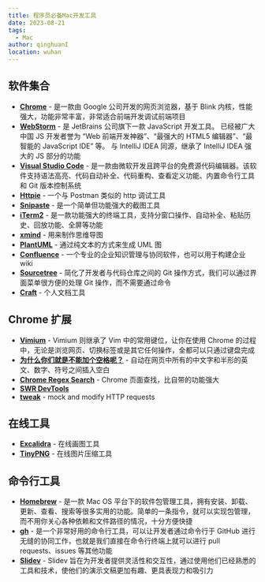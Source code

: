 ```yaml
---
title: 程序员必备Mac开发工具
date: 2023-08-21
tags:
  - Mac
author: qinghuanI
location: wuhan
---
```


## 软件集合

- **[Chrome](https://www.google.cn/intl/zh-CN/chrome/)** - 是一款由 Google 公司开发的网页浏览器，基于 Blink 内核，性能强大，功能非常丰富，非常适合前端开发调试前端项目
- **[WebStorm](https://www.jetbrains.com/webstorm/)** - 是 JetBrains 公司旗下一款 JavaScript 开发工具。 已经被广大中国 JS 开发者誉为 “Web 前端开发神器”、“最强大的 HTML5 编辑器”、“最智能的 JavaScript IDE” 等。 与 IntelliJ IDEA 同源，继承了 IntelliJ IDEA 强大的 JS 部分的功能
- **[Visual Studio Code](https://code.visualstudio.com/)** - 是一款由微软开发且跨平台的免费源代码编辑器。该软件支持语法高亮、代码自动补全、代码重构、查看定义功能、内置命令行工具和 Git 版本控制系统
- **[Httpie](https://httpie.io/)** - 一个与 Postman 类似的 http 调试工具
- **[Snipaste](https://www.snipaste.com/)** - 是一个简单但功能强大的截图工具
- **[iTerm2](https://iterm2.com/)** - 是一款功能强大的终端工具，支持分窗口操作、自动补全、粘贴历史、回放功能、全屏等功能
- **[xmind](https://xmind.cn/)** - 用来制作思维导图
- **[PlantUML](https://plantuml.com/zh/)** - 通过纯文本的方式来生成 UML 图
- **[Confluence](https://www.atlassian.com/zh/software/confluence)** - 一个专业的企业知识管理与协同软件，也可以用于构建企业 wiki
- **[Sourcetree](https://www.sourcetreeapp.com/)** - 简化了开发者与代码仓库之间的 Git 操作方式，我们可以通过界面菜单很方便的处理 Git 操作，而不需要通过命令
- **[Craft](https://www.craft.do/)** - 个人文档工具

## Chrome 扩展

- **[Vimium](https://chrome.google.com/webstore/detail/vimium/dbepggeogbaibhgnhhndojpepiihcmeb)** - Vimium 则继承了 Vim 中的常用键位，让你在使用 Chrome 的过程中，无论是浏览网页、切换标签或是其它任何操作，全都可以只通过键盘完成
- **[为什么你们就是不能加个空格呢？](https://chrome.google.com/webstore/detail/%E7%82%BA%E4%BB%80%E9%BA%BC%E4%BD%A0%E5%80%91%E5%B0%B1%E6%98%AF%E4%B8%8D%E8%83%BD%E5%8A%A0%E5%80%8B%E7%A9%BA%E6%A0%BC%E5%91%A2%EF%BC%9F/paphcfdffjnbcgkokihcdjliihicmbpd)** - 自动在网页中所有的中文字和半形的英文、数字、符号之间插入空白
- **[Chrome Regex Search](https://chrome.google.com/webstore/detail/chrome-regex-search/bpelaihoicobbkgmhcbikncnpacdbknn)** - Chrome 页面查找，比自带的功能强大
- **[SWR DevTools](https://chrome.google.com/webstore/detail/swr-devtools/liidbicegefhheghhjbomajjaehnjned)**
- **[tweak](https://chrome.google.com/webstore/detail/tweak-mock-and-modify-htt/feahianecghpnipmhphmfgmpdodhcapi)** - mock and modify HTTP requests

## 在线工具

- **[Excalidra](https://handraw.top/)** - 在线画图工具
- **[TinyPNG](https://tinypng.com/)** - 在线图片压缩工具

## 命令行工具

- **[Homebrew](https://brew.sh/)** - 是一款 Mac OS 平台下的软件包管理工具，拥有安装、卸载、更新、查看、搜索等很多实用的功能。简单的一条指令，就可以实现包管理，而不用你关心各种依赖和文件路径的情况，十分方便快捷
- **[gh](https://cli.github.com/)** - 是一个非常好用的命令行工具，可以让开发者通过命令行于 GitHub 进行无缝的协同工作，也就是我们直接在命令行终端上就可以进行 pull requests、issues 等其他功能
- **[Slidev](https://cn.sli.dev/)** - Slidev 旨在为开发者提供灵活性和交互性，通过使用他们已经熟悉的工具和技术，使他们的演示文稿更加有趣、更具表现力和吸引力
